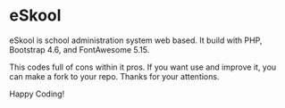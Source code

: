 # eSkool

eSkool is school administration system web based. It build with PHP, Bootstrap 4.6, and FontAwesome 5.15. 

This codes full of cons within it pros. If you want use and improve it, you can make a fork to your repo. Thanks for your attentions.

Happy Coding!
